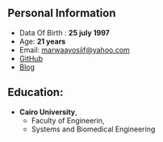 
## Personal Information
* Data Of Birth : **25 july 1997**  
* Age: **21 years**  
* Email: marwaayosiif@yahoo.com  
* [GitHub](https://github.com/marwaayosiif)
* <a href="https://salmazakariia.github.io/ThoracicSurgery/" target="_blank">Blog </a>
## Education:
* **Cairo University**, 
  * Faculty of Engineerin,
   * Systems and Biomedical Engineering



